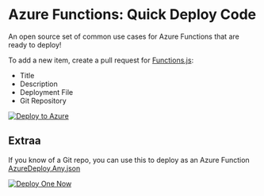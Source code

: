 # Azure Functions: Quick Deploy Code
An open source set of common use cases for Azure Functions that are ready to deploy!

To add a new item, create a pull request for [Functions.js](http://functionlibrary.azurewebsites.net/assets/data/functions.js):
- Title
- Description
- Deployment File
- Git Repository

[![Deploy to Azure](http://azuredeploy.net/deploybutton.svg)](https://azuredeploy.net/)

## Extraa

If you know of a Git repo, you can use this to deploy as an Azure Function [AzureDeploy.Any.json](https://github.com/jefking/FunctionLibrary/blob/master/azuredeploy.any.json)

[![Deploy One Now](http://azuredeploy.net/deploybutton.svg)](https://portal.azure.com/#create/Microsoft.Template/uri/https%3A%2F%2Fraw.githubusercontent.com%2Fjefking%2FFunctionLibrary%2Fmaster%2Fazuredeploy.any.json)